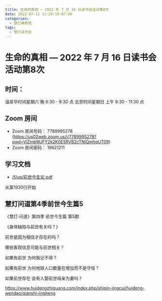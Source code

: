 ```yaml
---
title: 生命的真相 — 2022 年 7 月 16 日读书会活动第8次
date: 2022-07-11 11:29:19-07:00
categories:
  - 慧灯禅修班
tags:
  - 慧灯读书会
---
```

# 生命的真相 — 2022 年 7 月 16 日读书会活动第8次

## 时间：

温哥华时间星期六 晚 6:30 - 8:30 点
北京时间星期日 上午 9:30 - 11:30 点

## Zoom 房间

- Zoom 房间号码： 7789995278 (https://us02web.zoom.us/j/7789995278?pwd=VjZmbWJFY2k2K0E5RVB2cTNIQmhqUT09)
- Zoom 房间密码： 19621211

## 学习文档

- [/f/up/前世今生论.pdf](/f/up/前世今生论.pdf)

从第1930行开始

## 慧灯问道第4季前世今生篇5 

《慧灯·问道》第四季 前世今生篇 第5期

《身体缺陷与前世有关吗？》

前世是因为相信才存在的吗？

哪些客观信息可能与前世相关？

如果有前世 为何我记不得？

如果有前世 为何地球人口数量在增加而不是守恒？

如果前世存在 会有人娶前世母亲为妻吗？

<https://www.huidengzhiguang.com/index.php/shipin-jingcui/huideng-wendao/qianshi-jinsheng>